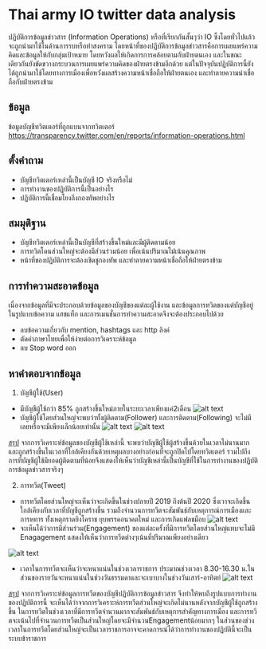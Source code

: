 # Thai army IO twitter data analysis

ปฏิบัติการข้อมูลข่าวสาร (Information Operations) หรือที่เรียกกันสั้นๆว่า IO ซึ้งโดยทั่วไปแล้วจะถูกนำมาใช้ในด้านการรบหรือทำสงคราม โดยหน้าที่ของปฏิบัติการข้อมูลข่าวสารคือการเผยแพร่ความคิดและข้อมูลให้กับกลุ่มเป้าหมาย โดยหวังผลให้เกิดการการคล้อยตามกับฝ่ายตนเอง และในขณะเดียวกันยังขัดขวางกระบวนการเผยแพร่ความคิดของฝ่ายตรงข้ามอีกด้วย แต่ในปัจจุบันปฏิบัติการนี้ยังได้ถูกนำมาใช้โดยทางการเมืองเพื่อหวังผลสร้างความหน้าเชื่อถือให้ฝ่ายตนเอง และทำลายความน่าเชื่อถือกับฝ่ายตรงข้าม

## ข้อมูล
ข้อมูลบัญชีทวิตเตอร์ที่ถูกแบนจากทวิตเตอร์ https://transparency.twitter.com/en/reports/information-operations.html

## ตั้งคำถาม
  * บัญชีทวิตเตอร์เหล่านี้เป็นบัญชี IO จริงหรือไม่
  * การทำงานของปฏิบัติการนี้เป็นอย่างไร
  * ปฏิบัติการนี้เชื่อมโยงถึงกองทัพอย่างไร
## สมมุติฐาน
  * บัญชีทวิตเตอร์เหล่านี้เป็นบัญชีที่สร้างขึ้นใหม่และมีผู้ติดตามน้อย
  * การทวิตโดนส่วนใหญ่จะต้องมีส่วนร่วมน้อย เพื่อเน้นปริมาณไม่่เน้นคุณภาพ
  * หน้าที่ของปฏิบัติการจะต้องเชิดชูกองทัพ และทำลายความหน้าเชื่อถือให้ฝ่ายตรงข้าม
## การทำความสะอาดข้อมูล
เนื่องจากข้อมูลที่มีจะประกอบด้วยข้อมูลของบัญชีของแต่ละผู้ใช้งาน และข้อมูลการทวิตของแต่บัญชีอยู่ในรูปแบบข้อความ แฮชแท็ก และการเมนชั่นการทำความสะอาดจึงจะต้องประกอบไปด้วย
  * ลบข้อความเกี่ยวกับ mention, hashtags และ http ลิงค์
  * ตัดคำภาษาไทยเพื่อให้ง่ายต่อการวิเคราะห์ข้อมูล
  * ลบ Stop word ออก
## หาคำตอบจากข้อมูล
 1. บัญชีผู้ใช้(User) 
  * มีบัญชีผู้ใช้กว่า 85% ถูกสร้างขึ้นใหม่ภายในระยะเวลาเพียงแค่2เดือน
![alt text](https://github.com/aaatou123/Wachira_Portfolio/blob/master/Thai%20army%20IO%20twitter%20data%20analysis/image/Account_creation.png)
  * บัญชีผู้ใช้โดยส่วนใหญ่จะพบว่าทั้งผู้ติดตาม(Follower) และการติดตาม(Following) จะไม่มีเลยหรือจะมีเพียงเล็กน้อยเท่านั้น
![alt text](https://github.com/aaatou123/Wachira_Portfolio/blob/master/Thai%20army%20IO%20twitter%20data%20analysis/image/Follower.png)
![alt text](https://github.com/aaatou123/Wachira_Portfolio/blob/master/Thai%20army%20IO%20twitter%20data%20analysis/image/Following.png)

 <ins>สรุป</ins> จากการวิเคราะห์ข้อมูลของบัญชีผู้ใช้เหล่านี้ จะพบว่าบัญชีผู้ใช้ผู้สร้างขึ้นด้วยในเวลาไม่นานมากและถูกสร้างขึ้นในเวลาที่ใกล้เคียงกันด้วยเหตุผลบางอย่างก่อนที่จะถูกปิดไปโดยทวิตเตอร์ รวมไปถึงการที่บัญชีผู้ใช้มียอดผู้ติดตามที่น้อยจึงแสดงให้เห็นว่าบัญชีเหล่านี้เป็นบัญชีที่ใช้ในการทำงานของปฏิบัติการข้อมูลข่าวสารจริงๆ
 
 2. การทวีต(Tweet)
  * การทวีตโดยส่วนใหญ่จะเห็นว่าจะเกิดขึ้นในช่วงปลายปี 2019 ถึงต้นปี 2020 ซึ่งเวาจะเกิดขึ้นใกล้เคียงกับเวลาที่บัญชีถูกสร้างขึ้น รวมถึงจำนวนการทวีตจะสัมพันธ์กับเหตุการณ์การเมืองและการหทาร ทั้งเหตุกราดยิงโคราช ยุบพรรคอนาคตใหม่ และการเกิดแฟลชม็อบ
![alt text](https://github.com/aaatou123/Wachira_Portfolio/blob/master/Thai%20army%20IO%20twitter%20data%20analysis/image/Number_of_tweets.png)
  * จะเห็นได้ว่าการมีส่วนร่วม(Engagement) ของแต่ละครั้งที่มีการทวีตโดยส่วนใหญ่แทบจะไม่มี Enagagement แสดงให้เห็นว่าการทวีตต่างๆเน้นที่ปริมาณเพียงอย่างเดียว
 
![alt text](https://github.com/aaatou123/Wachira_Portfolio/blob/master/Thai%20army%20IO%20twitter%20data%20analysis/image/Engagement.png)

  * เวลาในการทวีตจะเห็นว่าจะหนาแน่นในช่วงเวลาราชการ ประมาณช่วงเวลา 8.30-16.30 น.ในส่วนของรายวันจะหนาแน่นในช่วงวันธรรมดาและจะเบาบางในช่วงวันเสาร์-อาทิตย์
![alt text](https://github.com/aaatou123/Wachira_Portfolio/blob/master/Thai%20army%20IO%20twitter%20data%20analysis/image/official_time.png)

 <ins>สรุป</ins> จากการวิเคราะห์ข้อมูลการทวีตของบัญชีปฏิบัติการข้อมูลข่าวสาร จึงทำให้พบถึงรูปแบบการทำงานของปฏิบัติการนี้ จะเห็นได้ว่าจากการวิเคราะห์การทวีตส่วนใหญ่จะเกิดไม่นานหลังจากบัญชีผู้ใช้ถูกสร้างขึ้น ในการทวีตในช่วงเวลาที่มีการทวีตจำนวนมากจะสัมพันธ์กับเหตุการสำคัญทางการเมือง และการทวีตจะเน้นไปที่จำนวนการทวีตเป็นส่วนใหญ่โดยจะมีจำนวนEngagementน้อยมากๆ ในส่วนของช่วงเวลาในการทวีตโดยส่วนใหญ่จะเป็นเวลาราชการอาจจะคาดการณ์ได้ว่าการทำงานของปฏิบัตินี้จะเป็นระบบข้าราชการ
